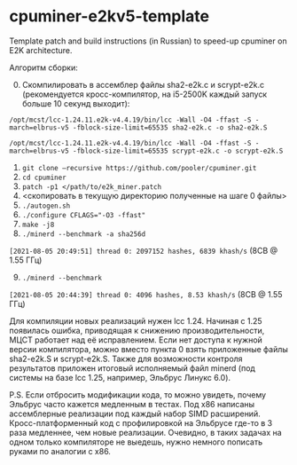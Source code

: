 # cpuminer-e2kv5-template
Template patch and build instructions (in Russian) to speed-up cpuminer on E2K architecture.

Алгоритм сборки:

0) Скомпилировать в ассемблер файлы sha2-e2k.c и scrypt-e2k.c (рекомендуется кросс-компилятор, на i5-2500K каждый запуск больше 10 секунд выходит):

```/opt/mcst/lcc-1.24.11.e2k-v4.4.19/bin/lcc -Wall -O4 -ffast -S -march=elbrus-v5 -fblock-size-limit=65535 sha2-e2k.c -o sha2-e2k.S```

```/opt/mcst/lcc-1.24.11.e2k-v4.4.19/bin/lcc -Wall -O4 -ffast -S -march=elbrus-v5 -fblock-size-limit=65535 scrypt-e2k.c -o scrypt-e2k.S```

1) ```git clone —recursive https://github.com/pooler/cpuminer.git```
2) ```cd cpuminer```
3) ```patch -p1 </path/to/e2k_miner.patch```
4) <скопировать в текущую директорию полученные на шаге 0 файлы>
5) ```./autogen.sh```
6) ```./configure CFLAGS="-O3 -ffast"```
7) ```make -j8```
8) ```./minerd --benchmark -a sha256d```

```[2021-08-05 20:49:51] thread 0: 2097152 hashes, 6839 khash/s``` (8СВ @ 1.55 ГГц)

9) ```./minerd --benchmark```

```[2021-08-05 20:44:39] thread 0: 4096 hashes, 8.53 khash/s``` (8СВ @ 1.55 ГГц)

Для компиляции новых реализаций нужен lcc 1.24. Начиная с 1.25 появилась ошибка, приводящая к снижению производительности, МЦСТ работает над её исправлением. Если нет доступа к нужной версии компилятора, можно вместо пункта 0 взять приложенные файлы sha2-e2k.S и scrypt-e2k.S. Также для возможности контроля результатов приложен итоговый исполняемый файл minerd (под системы на базе lcc 1.25, например, Эльбрус Линукс 6.0).

P.S. Если отбросить модификации кода, то можно увидеть, почему Эльбрус часто кажется медленным в тестах. Под x86 написаны ассемблерные реализации под каждый набор SIMD расширений. Кросс-платформенный код с профилировкой на Эльбрусе где-то в 3 раза медленнее, чем новые реализации. Очевидно, в таких задачах на одном только компиляторе не выедешь, нужно немного пописать руками по аналогии с x86.

